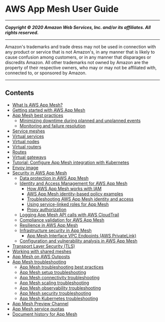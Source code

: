 # AWS App Mesh User Guide

-----
*****Copyright &copy; 2020 Amazon Web Services, Inc. and/or its affiliates. All rights reserved.*****

-----
Amazon's trademarks and trade dress may not be used in 
     connection with any product or service that is not Amazon's, 
     in any manner that is likely to cause confusion among customers, 
     or in any manner that disparages or discredits Amazon. All other 
     trademarks not owned by Amazon are the property of their respective
     owners, who may or may not be affiliated with, connected to, or 
     sponsored by Amazon.

-----
## Contents
+ [What Is AWS App Mesh?](what-is-app-mesh.md)
+ [Getting started with AWS App Mesh](appmesh-getting-started.md)
+ [App Mesh best practices](best-practices.md)
   + [Minimizing downtime during planned and unplanned events](bp-minimizing-downtime.md)
   + [Monitoring and failure resolution](bp-monitoring.md)
+ [Service meshes](meshes.md)
+ [Virtual services](virtual_services.md)
+ [Virtual nodes](virtual_nodes.md)
+ [Virtual routers](virtual_routers.md)
+ [Routes](routes.md)
+ [Virtual gateways](virtual_gateways.md)
+ [Tutorial: Configure App Mesh integration with Kubernetes](mesh-k8s-integration.md)
+ [Envoy image](envoy.md)
+ [Security in AWS App Mesh](security.md)
   + [Data protection in AWS App Mesh](data-protection.md)
   + [Identity and Access Management for AWS App Mesh](security-iam.md)
      + [How AWS App Mesh works with IAM](security_iam_service-with-iam.md)
      + [AWS App Mesh identity-based policy examples](security_iam_id-based-policy-examples.md)
      + [Troubleshooting AWS App Mesh identity and access](security_iam_troubleshoot.md)
      + [Using service-linked roles for App Mesh](using-service-linked-roles.md)
      + [Proxy authorization](proxy-authorization.md)
   + [Logging App Mesh API calls with AWS CloudTrail](logging-using-cloudtrail.md)
   + [Compliance validation for AWS App Mesh](compliance.md)
   + [Resilience in AWS App Mesh](disaster-recovery-resiliency.md)
   + [Infrastructure security in App Mesh](infrastructure-security.md)
      + [App Mesh Interface VPC Endpoints (AWS PrivateLink)](vpc-endpoints.md)
   + [Configuration and vulnerability analysis in AWS App Mesh](configuration-vulnerability-analysis.md)
+ [Transport Layer Security (TLS)](tls.md)
+ [Working with shared meshes](sharing.md)
+ [App Mesh on AWS Outposts](app-mesh-on-outposts.md)
+ [App Mesh troubleshooting](troubleshooting.md)
   + [App Mesh troubleshooting best practices](troubleshooting-best-practices.md)
   + [App Mesh setup troubleshooting](troubleshooting-setup.md)
   + [App Mesh connectivity troubleshooting](troubleshoot-connectivity.md)
   + [App Mesh scaling troubleshooting](troubleshooting-scaling.md)
   + [App Mesh observability troubleshooting](troubleshoot-observability.md)
   + [App Mesh security troubleshooting](troubleshooting-security.md)
   + [App Mesh Kubernetes troubleshooting](troubleshooting-kubernetes.md)
+ [App Mesh Preview Channel](preview.md)
+ [App Mesh service quotas](service-quotas.md)
+ [Document history for App Mesh](doc-history.md)